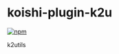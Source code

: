# koishi-plugin-k2u

[![npm](https://img.shields.io/npm/v/koishi-plugin-k2u?style=flat-square)](https://www.npmjs.com/package/koishi-plugin-k2u)

k2utils
